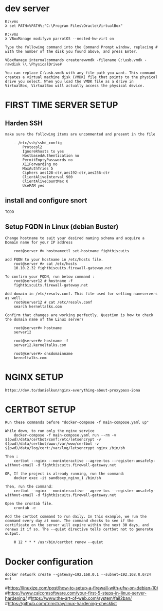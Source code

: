 # dev server
    K:\vms
    λ set PATH=%PATH%;"C:\Program Files\Oracle\VirtualBox"

    K:\vms
    λ VBoxManage modifyvm parrotOS --nested-hw-virt on

    Type the following command into the Command Prompt window, replacing # with the number of the disk you found above, and press Enter.

    VBoxManage internalcommands createrawvmdk -filename C:\usb.vmdk -rawdisk \\.\PhysicalDrive#

    You can replace C:\usb.vmdk with any file path you want. This command creates a virtual machine disk (VMDK) file that points to the physical drive you select. When you load the VMDK file as a drive in VirtualBox, VirtualBox will actually access the physical device.

# FIRST TIME SERVER SETUP

## Harden SSH

    make sure the following items are uncommented and present in the file 
        
        - /etc/ssh/sshd_config
            Protocol2
            IgnoreRhosts to yes
            HostbasedAuthentication no
            PermitEmptyPasswords no
            X11Forwarding no
            MaxAuthTries 5
            Ciphers aes128-ctr,aes192-ctr,aes256-ctr
            ClientAliveInterval 900
            ClientAliveCountMax 0
            UsePAM yes

## install and configure snort

    TODO


## Setup FQDN in Linux (debian Buster)
    
    Change hostname to suit your desired naming schema and acquire a 
    Domain name for your IP address
        
        root@server #> hostnamectl set-hostname fightbiscuits

    add FQDN to your hostname in /etc/hosts file.
        root@server #> cat /etc/hosts
        10.10.2.32 fightbiscuits.firewall-gateway.net
 
    To confirm your FQDN, run below command :
        root@server12 # hostname -f
        fightbiscuits.firewall-gateway.net

    Add domain in /etc/resolv.conf. This file used for setting nameservers as well.
        root@server12 # cat /etc/resolv.conf
        search kerneltalks.com

    Confirm that changes are working perfectly. Question is how to check the domain name of the Linux server?

        root@server#> hostname
        server12

        root@server#> hostname -f
        server12.kerneltalks.com

        root@server#> dnsdomainname
        kerneltalks.com

# NGINX SETUP

    https://dev.to/danielkun/nginx-everything-about-proxypass-2ona

# CERTBOT SETUP
    
    Run these commands before "docker-compose -f main-compose.yaml up"

    While down, to run only the nginx service
        docker-compose -f main-compose.yaml run --rm -v $(pwd)/data/certbot/conf:/etc/letsencrypt -v $(pwd)/data/certbot/www:/var/www/certbot -v $(pwd)/data/log/cert:/var/log/letsencrypt nginx /bin/sh 
    
    Then :
        certbot --nginx --noninteractive --agree-tos --register-unsafely-without-email -d fightbiscuits.firewall-gateway.net
    
    OR, If the project is already running, run the command:
        docker exec -it sandboxy_nginx_1 /bin/sh 

    Then, run the command:
        certbot --nginx --noninteractive --agree-tos --register-unsafely-without-email -d fightbiscuits.firewall-gateway.net

    Open the crontab file.
        crontab -e

    Add the certbot command to run daily. In this example, we run the command every day at noon. The command checks to see if the certificate on the server will expire within the next 30 days, and renews it if so. The --quiet directive tells certbot not to generate output.

        0 12 * * * /usr/bin/certbot renew --quiet


# Docker configuration

    docker network create --gateway=192.168.0.1 --subnet=192.168.0.0/24 net


#https://linuxize.com/post/how-to-setup-a-firewall-with-ufw-on-debian-10/
#https://www.calcomsoftware.com/your-first-5-steps-in-linux-server-hardening/
#https://www.the-art-of-web.com/system/fail2ban/
#https://github.com/trimstray/linux-hardening-checklist
